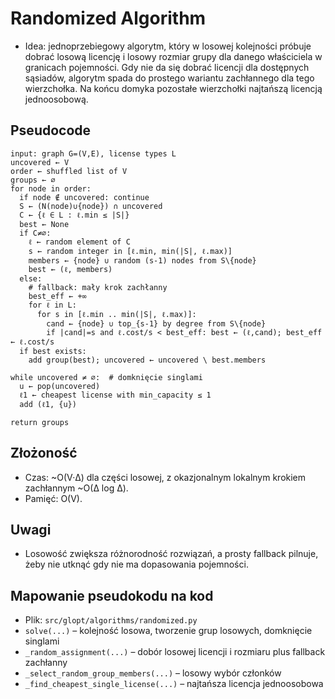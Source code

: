 # Randomized Algorithm

- Idea: jednoprzebiegowy algorytm, który w losowej kolejności próbuje dobrać losową licencję i losowy rozmiar grupy dla danego właściciela w granicach pojemności. Gdy nie da się dobrać licencji dla dostępnych sąsiadów, algorytm spada do prostego wariantu zachłannego dla tego wierzchołka. Na końcu domyka pozostałe wierzchołki najtańszą licencją jednoosobową.

## Pseudocode
```
input: graph G=(V,E), license types L
uncovered ← V
order ← shuffled list of V
groups ← ∅
for node in order:
  if node ∉ uncovered: continue
  S ← (N(node)∪{node}) ∩ uncovered
  C ← {ℓ ∈ L : ℓ.min ≤ |S|}
  best ← None
  if C≠∅:
    ℓ ← random element of C
    s ← random integer in [ℓ.min, min(|S|, ℓ.max)]
    members ← {node} ∪ random (s-1) nodes from S\{node}
    best ← (ℓ, members)
  else:
    # fallback: mały krok zachłanny
    best_eff ← +∞
    for ℓ in L:
      for s in [ℓ.min .. min(|S|, ℓ.max)]:
        cand ← {node} ∪ top_{s-1} by degree from S\{node}
        if |cand|=s and ℓ.cost/s < best_eff: best ← (ℓ,cand); best_eff ← ℓ.cost/s
  if best exists:
    add group(best); uncovered ← uncovered \ best.members

while uncovered ≠ ∅:  # domknięcie singlami
  u ← pop(uncovered)
  ℓ1 ← cheapest license with min_capacity ≤ 1
  add (ℓ1, {u})

return groups
```

## Złożoność
- Czas: ~O(V·Δ) dla części losowej, z okazjonalnym lokalnym krokiem zachłannym ~O(Δ log Δ).
- Pamięć: O(V).

## Uwagi
- Losowość zwiększa różnorodność rozwiązań, a prosty fallback pilnuje, żeby nie utknąć gdy nie ma dopasowania pojemności.

## Mapowanie pseudokodu na kod
- Plik: `src/glopt/algorithms/randomized.py`
- `solve(...)` – kolejność losowa, tworzenie grup losowych, domknięcie singlami
- `_random_assignment(...)` – dobór losowej licencji i rozmiaru plus fallback zachłanny
- `_select_random_group_members(...)` – losowy wybór członków
- `_find_cheapest_single_license(...)` – najtańsza licencja jednoosobowa
